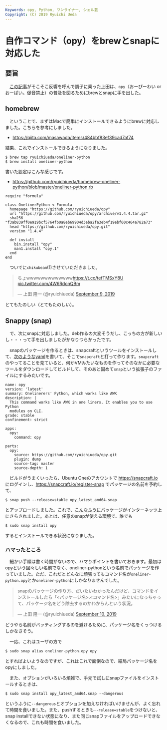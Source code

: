 ```yaml
---
Keywords: opy, Python, ワンライナー, シェル芸
Copyright: (C) 2019 Ryuichi Ueda
---
```


# 自作コマンド（opy）をbrewとsnapに対応した 

## 要旨

　[この記事](/?post=20190908_opy)がそこそこ反響を呼んで調子に乗った上田は、`opy`（おーぴーわい or おーぱい。促音禁止）の普及を図るためにbrewとsnapに手を出した。

## homebrew

　ということで、まずはMacで簡単にインストールできるようにbrewに対応しました。こちらを参考にしました。

* https://qiita.com/masawada/items/484bbf83ef39cad7af74

結果、これでインストールできるようになりました。

```
$ brew tap ryuichiueda/oneliner-python
$ brew install oneliner-python
```

書いた設定はこんな感じです。

* https://github.com/ryuichiueda/homebrew-oneliner-python/blob/master/oneliner-python.rb

```
require "formula"

class OnelinerPython < Formula
  homepage "https://github.com/ryuichiueda/opy"
  url "https://github.com/ryuichiueda/opy/archive/v1.4.4.tar.gz"
  sha256 "f3ab839ff0e919bcf5764fb0a8eb69904d3eba2fa3eb4f19ebf60c464a782a73"
  head "https://github.com/ryuichiueda/opy.git"
  version "1.4.4"

  def install
    bin.install "opy"
    man1.install "opy.1" 
  end
end
```


　ついでに`chikubeam`(1)させていただきました。

<blockquote class="twitter-tweet"><p lang="ja" dir="ltr">ちょwwwwwwwwwwwww<a href="https://t.co/tefTMSxY8U">https://t.co/tefTMSxY8U</a> <a href="https://t.co/4W6RdonQBm">pic.twitter.com/4W6RdonQBm</a></p>&mdash; 上田 隆一 (@ryuichiueda) <a href="https://twitter.com/ryuichiueda/status/1171012412448788480?ref_src=twsrc%5Etfw">September 9, 2019</a></blockquote> <script async src="https://platform.twitter.com/widgets.js" charset="utf-8"></script>

とてもたのしい（とてもたのしい）。


## Snappy (snap)

　で、次にsnapに対応しました。deb作るの大変そうだし、こっちの方が新しいし・・・って手を出しましたがかなりつらかったです。

　snapのパッケージを作るときは、snapcraftというツールをインストールして、[次のようなyaml](https://github.com/ryuichiueda/opy-snap/blob/master/snap/snapcraft.yaml)を書いて、そこで`snapcraft`と打って作ります。`snapcraft`のやってることを見ていると、何かVMみたいなものを作ってそのなかに必要なツールをダウンロードしてビルドして、そのあと固めて`snap`という拡張子のファイルにするみたいです。

```
name: opy
version: 'latest'
summary: Onelinerers' Python, which works like AWK
description: |
  This command works like AWK in one liners. It enables you to use Python
  modules on CLI.
grade: stable
confinement: strict

apps:
  opy:
    command: opy

parts:
  opy:
    source: https://github.com/ryuichiueda/opy.git
    plugin: dump
    source-tag: master
    source-depth: 1
```

　ビルドがうまくいったら、Ubuntu Oneのアカウントで https://snapcraft.io にログインし、https://snapcraft.io/register-snap でパッケージの名前を予約して、

```
$ snap push --release=stable opy_latest_amd64.snap
```

とアップロードしました。これで、[こんなふうに](https://snapcraft.io/opy)パッケージがインターネッツ上にさらされました。あとは、任意のsnapが使える環境で、誰でも

```
$ sudo snap install opy
```

するとインストールできる状況になりました。



### ハマったところ

　細かい手順は書く時間がないので、ハマりポイントを書いておきます。最初はopyという図々しい名前でなく、oneliner-pythonという名前でパッケージを作っていました。ただ、これだとどんなに頑張ってもコマンド名が`oneliner-python.opy`とか`oneliner-python`にしかなりませんでした。

<blockquote class="twitter-tweet" data-partner="tweetdeck"><p lang="ja" dir="ltr">snapのパッケージの作り方、だいたいわかったんだけど、コマンドをインストールしたら「&lt;パッケージ名&gt;.&lt;コマンド名&gt;」みたいになっちゃって、パッケージ名をどう除去するのかわからんという状況。</p>&mdash; 上田 隆一 (@ryuichiueda) <a href="https://twitter.com/ryuichiueda/status/1171438396733980674?ref_src=twsrc%5Etfw">September 10, 2019</a></blockquote>
<script async src="https://platform.twitter.com/widgets.js" charset="utf-8"></script>

どうやら名前がバッティングするのを避けるために、パッケージ名をくっつけるしかなさそう。

　一応、これはユーザの方で

```
$ sudo snap alias oneliner-python.opy opy
```

とすればよいようなのですが、これはこれで面倒なので、結局パッケージ名をopyにしました。

　また、オプションがいろいろ煩雑で、手元で試しにsnapファイルをインストールするときは、

```
$ sudo snap install opy_latest_amd64.snap --dangerous
```

というふうに`--dangerous`とオプションを加えなければいけませんが、よく忘れて時間を食いました。また、pushするときも`--release=stable`をつけないと、snap installできない状態になり、また同じsnapファイルをアップロードできなくなるので、これも時間を食いました。



